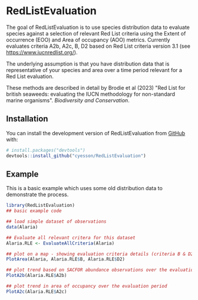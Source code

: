 
# RedListEvaluation

<!-- badges: start -->
<!-- badges: end -->

The goal of RedListEvaluation is to use species distribution data to evaluate species against a selection of relevant Red List criteria using the Extent of occurrence (EOO) and Area of occupancy (AOO) metrics. Currently evaluates criteria A2b, A2c, B, D2 based on Red List criteria version 3.1 (see https://www.iucnredlist.org/).

The underlying assumption is that you have distribution data that is representative of your species and area over a time period relevant for a Red List evaluation. 

These methods are described in detail by Brodie et al (2023) "Red List for british seaweeds: evaluating the IUCN methodology for non-standard marine organisms". _Biodiversity and Conservation_.

## Installation

You can install the development version of RedListEvaluation from [GitHub](https://github.com/) with:

``` r
# install.packages("devtools")
devtools::install_github("cyesson/RedListEvaluation")
```

## Example

This is a basic example which uses some old distribution data to demonstrate the process.

``` r
library(RedListEvaluation)
## basic example code

## load simple dataset of observations
data(Alaria)

## Evaluate all relevant critera for this dataset
Alaria.RLE <- EvaluateAllCriteria(Alaria)

## plot on a map - showing evaluation criteria details (criteria B & D2)
PlotArea(Alaria, Alaria.RLE$B, Alaria.RLE$D2)

## plot trend based on SACFOR abundance observations over the evaluation period
PlotA2b(Alaria.RLE$A2b)

## plot trend in area of occupancy over the evaluation period
PlotA2c(Alaria.RLE$A2c)

```

